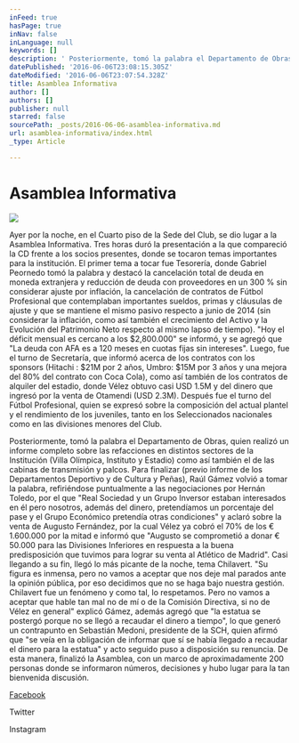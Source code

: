 ```yaml
---
inFeed: true
hasPage: true
inNav: false
inLanguage: null
keywords: []
description: ' Posteriormente, tomó la palabra el Departamento de Obras, quien realizó un informe completo sobre las refacciones en distintos sectores de la Institución (Villa Olímpica, Instituto y Estadio) como así también el de las cabinas de transmisión y palcos. Para finalizar (previo informe de los Departamentos Deportivo y de Cultura y Peñas), Raúl Gámez volvió a tomar la palabra, refiriéndose puntualmente a las negociaciones por Hernán Toledo, por el que "Real Sociedad y un Grupo Inversor estaban interesados en él pero nosotros, además del dinero, pretendíamos un porcentaje del pase y el Grupo Económico pretendía otras condiciones" y aclaró sobre la venta de Augusto Fernández, por la cual Vélez ya cobró el 70% de los € 1.600.000 por la mitad e informó que "Augusto se comprometió a donar € 50.000 para las Divisiones Inferiores en respuesta a la buena predisposición que tuvimos para lograr su venta al Atlético de Madrid". Casi llegando a su fin, llegó lo más picante de la noche, tema Chilavert. "Su figura es inmensa, pero no vamos a aceptar que nos deje mal parados ante la opinión pública, por eso decidimos que no se haga bajo nuestra gestión. Chilavert fue un fenómeno y como tal, lo respetamos. Pero no vamos a aceptar que hable tan mal no de mí o de la Comisión Directiva, si no de Vélez en general" explicó Gámez, además agregó que "la estatua se postergó porque no se llegó a recaudar el dinero a tiempo", lo que generó un contrapunto en Sebastián Medoni, presidente de la SCH, quien afirmó que "se veía en la obligación de informar que sí se había llegado a recaudar el dinero para la estatua" y acto seguido puso a disposición su renuncia. De esta manera, finalizó la Asamblea, con un marco de aproximadamente 200 personas donde se informaron números, decisiones y hubo lugar para la tan bienvenida discusión.'
datePublished: '2016-06-06T23:08:15.305Z'
dateModified: '2016-06-06T23:07:54.328Z'
title: Asamblea Informativa
author: []
authors: []
publisher: null
starred: false
sourcePath: _posts/2016-06-06-asamblea-informativa.md
url: asamblea-informativa/index.html
_type: Article

---
```

# Asamblea Informativa
![](https://the-grid-user-content.s3-us-west-2.amazonaws.com/42c86968-891c-4cf5-9b3b-4357ebab2912.jpg)

Ayer por la noche, en el Cuarto piso de la Sede del Club, se dio lugar a la Asamblea Informativa. Tres horas duró la presentación a la que compareció la CD frente a los socios presentes, donde se tocaron temas importantes para la institución. El primer tema a tocar fue Tesorería, donde Gabriel Peornedo tomó la palabra y destacó la cancelación total de deuda en moneda extranjera y reducción de deuda con proveedores en un 300 % sin considerar ajuste por inflación, la cancelación de contratos de Fútbol Profesional que contemplaban importantes sueldos, primas y cláusulas de ajuste y que se mantiene el mismo pasivo respecto a junio de 2014 (sin considerar la inflación, como así también el crecimiento del Activo y la Evolución del Patrimonio Neto respecto al mismo lapso de tiempo). "Hoy el déficit mensual es cercano a los $2,800.000" se informó, y se agregó que "La deuda con AFA es a 120 meses en cuotas fijas sin intereses". Luego, fue el turno de Secretaría, que informó acerca de los contratos con los sponsors (Hitachi : $21M por 2 años, Umbro: $15M por 3 años y una mejora del 80% del contrato con Coca Cola), como así también de los contratos de alquiler del estadio, donde Vélez obtuvo casi USD 1.5M y del dinero que ingresó por la venta de Otamendi (USD 2.3M). Después fue el turno del Fútbol Profesional, quien se expresó sobre la composición del actual plantel y el rendimiento de los juveniles, tanto en los Seleccionados nacionales como en las divisiones menores del Club. 

Posteriormente, tomó la palabra el Departamento de Obras, quien realizó un informe completo sobre las refacciones en distintos sectores de la Institución (Villa Olímpica, Instituto y Estadio) como así también el de las cabinas de transmisión y palcos. Para finalizar (previo informe de los Departamentos Deportivo y de Cultura y Peñas), Raúl Gámez volvió a tomar la palabra, refiriéndose puntualmente a las negociaciones por Hernán Toledo, por el que "Real Sociedad y un Grupo Inversor estaban interesados en él pero nosotros, además del dinero, pretendíamos un porcentaje del pase y el Grupo Económico pretendía otras condiciones" y aclaró sobre la venta de Augusto Fernández, por la cual Vélez ya cobró el 70% de los € 1.600.000 por la mitad e informó que "Augusto se comprometió a donar € 50.000 para las Divisiones Inferiores en respuesta a la buena predisposición que tuvimos para lograr su venta al Atlético de Madrid". Casi llegando a su fin, llegó lo más picante de la noche, tema Chilavert. "Su figura es inmensa, pero no vamos a aceptar que nos deje mal parados ante la opinión pública, por eso decidimos que no se haga bajo nuestra gestión. Chilavert fue un fenómeno y como tal, lo respetamos. Pero no vamos a aceptar que hable tan mal no de mí o de la Comisión Directiva, si no de Vélez en general" explicó Gámez, además agregó que "la estatua se postergó porque no se llegó a recaudar el dinero a tiempo", lo que generó un contrapunto en Sebastián Medoni, presidente de la SCH, quien afirmó que "se veía en la obligación de informar que sí se había llegado a recaudar el dinero para la estatua" y acto seguido puso a disposición su renuncia. De esta manera, finalizó la Asamblea, con un marco de aproximadamente 200 personas donde se informaron números, decisiones y hubo lugar para la tan bienvenida discusión.

[Facebook ][0]

Twitter 

Instagram

[0]: WWW.FACEBOOK.COM/PASIONFORTINERAOFICIAL
